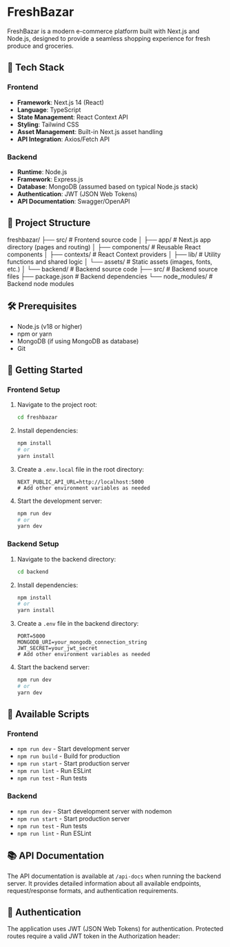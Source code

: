 # FreshBazar

FreshBazar is a modern e-commerce platform built with Next.js and Node.js, designed to provide a seamless shopping experience for fresh produce and groceries.

## 🚀 Tech Stack

### Frontend
- **Framework**: Next.js 14 (React)
- **Language**: TypeScript
- **State Management**: React Context API
- **Styling**: Tailwind CSS
- **Asset Management**: Built-in Next.js asset handling
- **API Integration**: Axios/Fetch API

### Backend
- **Runtime**: Node.js
- **Framework**: Express.js
- **Database**: MongoDB (assumed based on typical Node.js stack)
- **Authentication**: JWT (JSON Web Tokens)
- **API Documentation**: Swagger/OpenAPI

## 📁 Project Structure
freshbazar/
├── src/ # Frontend source code
│ ├── app/ # Next.js app directory (pages and routing)
│ ├── components/ # Reusable React components
│ ├── contexts/ # React Context providers
│ ├── lib/ # Utility functions and shared logic
│ └── assets/ # Static assets (images, fonts, etc.)
│
└── backend/ # Backend source code
├── src/ # Backend source files
├── package.json # Backend dependencies
└── node_modules/ # Backend node modules




## 🛠️ Prerequisites

- Node.js (v18 or higher)
- npm or yarn
- MongoDB (if using MongoDB as database)
- Git

## 🚀 Getting Started

### Frontend Setup

1. Navigate to the project root:
   ```bash
   cd freshbazar
   ```

2. Install dependencies:
   ```bash
   npm install
   # or
   yarn install
   ```

3. Create a `.env.local` file in the root directory:
   ```env
   NEXT_PUBLIC_API_URL=http://localhost:5000
   # Add other environment variables as needed
   ```

4. Start the development server:
   ```bash
   npm run dev
   # or
   yarn dev
   ```

### Backend Setup

1. Navigate to the backend directory:
   ```bash
   cd backend
   ```

2. Install dependencies:
   ```bash
   npm install
   # or
   yarn install
   ```

3. Create a `.env` file in the backend directory:
   ```env
   PORT=5000
   MONGODB_URI=your_mongodb_connection_string
   JWT_SECRET=your_jwt_secret
   # Add other environment variables as needed
   ```

4. Start the backend server:
   ```bash
   npm run dev
   # or
   yarn dev
   ```

## 🔧 Available Scripts

### Frontend
- `npm run dev` - Start development server
- `npm run build` - Build for production
- `npm run start` - Start production server
- `npm run lint` - Run ESLint
- `npm run test` - Run tests

### Backend
- `npm run dev` - Start development server with nodemon
- `npm run start` - Start production server
- `npm run test` - Run tests
- `npm run lint` - Run ESLint

## 📚 API Documentation

The API documentation is available at `/api-docs` when running the backend server. It provides detailed information about all available endpoints, request/response formats, and authentication requirements.

## 🔐 Authentication

The application uses JWT (JSON Web Tokens) for authentication. Protected routes require a valid JWT token in the Authorization header:
